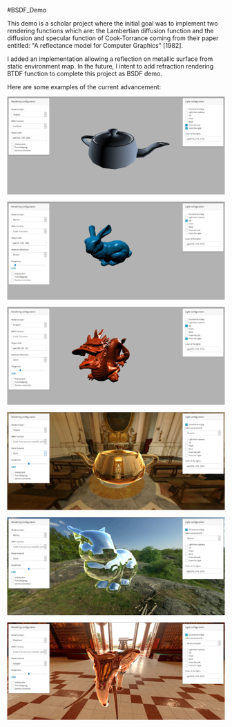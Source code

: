 #BSDF_Demo

This demo is a scholar project where the initial goal was to implement two rendering functions which are: the Lambertian diffusion function and the diffusion and specular function of Cook-Torrance coming from their paper entitled: "A reflectance model for Computer Graphics" [1982].

I added an implementation allowing a reflection on metallic surface from static environment map.
In the future, I intent to add refraction rendering  BTDF function to complete this project as BSDF demo.

Here are some examples of the current advancement:

![Alt text](https://github.com/Yakusan/BSDF_Demo/blob/main/example/01_Grey_teapot_example.jpg)

![Alt text](https://github.com/Yakusan/BSDF_Demo/blob/main/example/02_Plastic_effect_blue_bunny.jpg)

![Alt text](https://github.com/Yakusan/BSDF_Demo/blob/main/example/03_Glass_effect_red_dragon.jpg)

![Alt text](https://github.com/Yakusan/BSDF_Demo/blob/main/example/04_Golden_teapot_in_church.jpg)

![Alt text](https://github.com/Yakusan/BSDF_Demo/blob/main/example/05_Silver_bunny_in_nature.jpg)

![Alt text](https://github.com/Yakusan/BSDF_Demo/blob/main/example/06_Copper_elephant_in_Hindu_Temple.jpg)


